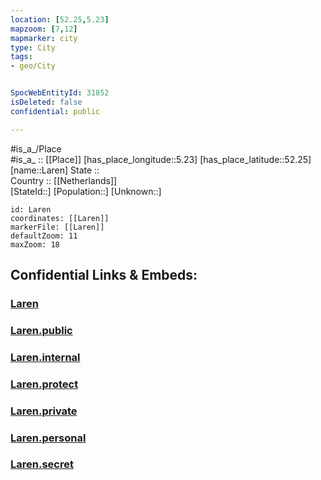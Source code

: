 ```yaml
---
location: [52.25,5.23] 
mapzoom: [7,12] 
mapmarker: city 
type: City
tags:
- geo/City


SpocWebEntityId: 31852
isDeleted: false
confidential: public

---
```

#is_a_/Place  
#is_a_ :: [[Place]] 
[has_place_longitude::5.23] 
[has_place_latitude::52.25] 
[name::Laren] 
State ::  
Country :: [[Netherlands]]  
[StateId::] 
[Population::] 
[Unknown::] 


```leaflet
id: Laren
coordinates: [[Laren]] 
markerFile: [[Laren]] 
defaultZoom: 11 
maxZoom: 18
```


## Confidential Links & Embeds: 

### [Laren](/_Standards/Earth/Continent/Europe/Europe~West/Netherlands/Provinces~Netherlands/Noord-Holland/City/Laren.md) 

### [Laren.public](/_public/Earth/Continent/Europe/Europe~West/Netherlands/Provinces~Netherlands/Noord-Holland/City/Laren.public.md) 

### [Laren.internal](/_internal/Earth/Continent/Europe/Europe~West/Netherlands/Provinces~Netherlands/Noord-Holland/City/Laren.internal.md) 

### [Laren.protect](/_protect/Earth/Continent/Europe/Europe~West/Netherlands/Provinces~Netherlands/Noord-Holland/City/Laren.protect.md) 

### [Laren.private](/_private/Earth/Continent/Europe/Europe~West/Netherlands/Provinces~Netherlands/Noord-Holland/City/Laren.private.md) 

### [Laren.personal](/_personal/Earth/Continent/Europe/Europe~West/Netherlands/Provinces~Netherlands/Noord-Holland/City/Laren.personal.md) 

### [Laren.secret](/_secret/Earth/Continent/Europe/Europe~West/Netherlands/Provinces~Netherlands/Noord-Holland/City/Laren.secret.md)

